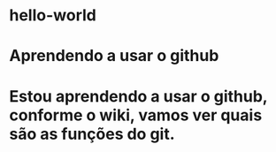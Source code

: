 <head>
 <H1>hello-world<h1/>
<head/>
 <body>  
<h1>Aprendendo a usar o github <h1/>
  
  Estou aprendendo a usar o github, conforme o wiki, vamos ver quais são as funções do git.
<body/>
